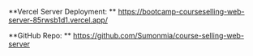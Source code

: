 
**Vercel Server Deployment: **
https://bootcamp-courseselling-web-server-85rwsb1d1.vercel.app/

**GitHub Repo: ** 
https://github.com/Sumonmia/course-selling-web-server
